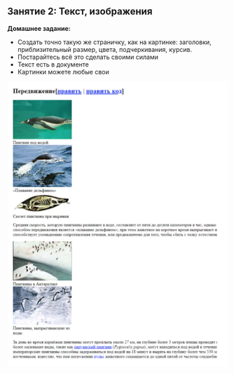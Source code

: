 
## Занятие 2: Текст, изображения

**Домашнее задание:**
- Создать точно такую же страничку, как на картинке: заголовки, приблизительный размер, цвета, подчеркивания, курсив.
- Постарайтесь всё это сделать своими силами
- Текст есть в документе
- Картинки можете любые свои

<img src="./img/img1.png" alt="..." />
